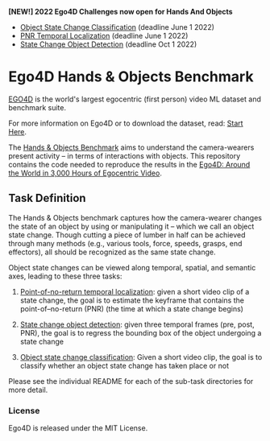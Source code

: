 **[NEW!] 2022 Ego4D Challenges now open for Hands And Objects**
- [Object State Change Classification](https://eval.ai/web/challenges/challenge-page/1627/overview) (deadline June 1 2022)
- [PNR Temporal Localization](https://eval.ai/web/challenges/challenge-page/1622/overview) (deadline June 1 2022)
- [State Change Object Detection](https://eval.ai/web/challenges/challenge-page/1632/overview) (deadline Oct 1 2022)



# Ego4D Hands & Objects Benchmark

[EGO4D](https://ego4d-data.org/docs/) is the world's largest egocentric (first person) video ML dataset and benchmark suite.

For more information on Ego4D or to download the dataset, read: [Start Here](https://ego4d-data.org/docs/start-here/).

The [Hands & Objects Benchmark](https://ego4d-data.org/docs/benchmarks/hands-and-objects/) aims to understand the camera-wearers present activity – in terms of interactions with objects.  This repository contains the code needed to reproduce the results in the [Ego4D: Around the World in 3,000 Hours of Egocentric Video](https://arxiv.org/abs/2110.07058).

## Task Definition

The Hands & Objects benchmark captures how the camera-wearer changes the state of an object by using or manipulating it – which we call an object state change. Though cutting a piece of lumber in half can be achieved through many methods (e.g., various tools, force, speeds, grasps, end effectors), all should be recognized as the same state change.  

Object state changes can be viewed along temporal, spatial, and semantic axes, leading to these three tasks:

1. [Point-of-no-return temporal localization](./state-change-localization-classification/README.md): given a short video clip of a state change, the goal is to estimate the keyframe that contains the point-of–no-return (PNR) (the time at which a state change begins)

1. [State change object detection](./state-change-localization-classification/README.md): given three temporal frames (pre, post, PNR), the goal is to regress the bounding box of the object undergoing a state change

1. [Object state change classification](./state-change-localization-classification/README.md): Given a short video clip, the goal is to classify whether an object state change has taken place or not

Please see the individual README for each of the sub-task directories for more detail. 

### License

Ego4D is released under the MIT License.
